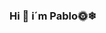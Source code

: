 ### Hi  👋 i´m Pablo🌞❄

<!--
**PabloSgt/PabloSGT** is a ✨ _special_ ✨ repository because its `README.md` (this file) appears on your GitHub profile.

Here are some ideas to get you started:

- 🔭 I’m currently working on ...neverland
- 🤦‍♂️🎮
- 🤔 I’m looking for help with ...piton,sql,excel💻
.
-

- 
-->
